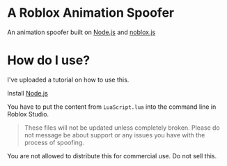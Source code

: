 # A Roblox Animation Spoofer
An animation spoofer built on [Node.js](https://nodejs.org/en) and [noblox.js](https://noblox.js.org/)

# How do I use?
I've uploaded a tutorial on how to use this. 

Install [Node.js](https://nodejs.org/en)

You have to put the content from `LuaScript.lua` into the command line in Roblox Studio.
> These files will not be updated unless completely broken. Please do not message be about support or any issues you have with the process of spoofing.

You are not allowed to distribute this for commercial use. Do not sell this.

